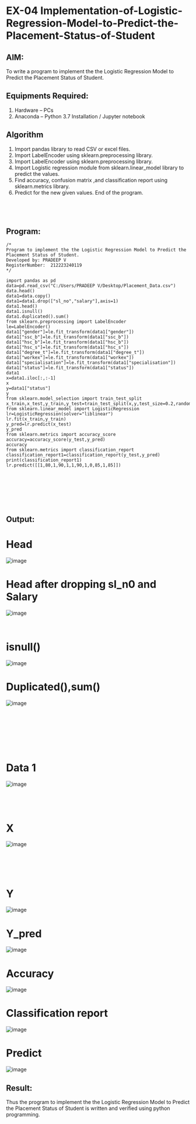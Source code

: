 

# EX-04 Implementation-of-Logistic-Regression-Model-to-Predict-the-Placement-Status-of-Student

## AIM:
To write a program to implement the the Logistic Regression Model to Predict the Placement Status of Student.

## Equipments Required:
1. Hardware – PCs
2. Anaconda – Python 3.7 Installation / Jupyter notebook

## Algorithm
1. Import pandas library to read CSV or excel files.
2. Import LabelEncoder using sklearn.preprocessing library.
3. Import LabelEncoder using sklearn.preprocessing library.
4. Import Logistic regression module from sklearn.linear_model library to predict the values.
5. Find accuracy, confusion matrix ,and classification report using sklearn.metrics library.
6. Predict for the new given values. End of the program.

```




```
   

## Program:
```
/*
Program to implement the the Logistic Regression Model to Predict the Placement Status of Student.
Developed by: PRADEEP V
RegisterNumber:  212223240119
*/
```

```
import pandas as pd
data=pd.read_csv("C:/Users/PRADEEP V/Desktop/Placement_Data.csv")
data.head()
data1=data.copy()
data1=data1.drop(["sl_no","salary"],axis=1)
data1.head()
data1.isnull()
data1.duplicated().sum()
from sklearn.preprocessing import LabelEncoder
le=LabelEncoder()
data1["gender"]=le.fit_transform(data1["gender"])
data1["ssc_b"]=le.fit_transform(data1["ssc_b"])
data1["hsc_b"]=le.fit_transform(data1["hsc_b"])
data1["hsc_s"]=le.fit_transform(data1["hsc_s"])
data1["degree_t"]=le.fit_transform(data1["degree_t"])
data1["workex"]=le.fit_transform(data1["workex"])
data1["specialisation"]=le.fit_transform(data1["specialisation"])
data1["status"]=le.fit_transform(data1["status"])
data1
x=data1.iloc[:,:-1]
x
y=data1["status"]
y
from sklearn.model_selection import train_test_split
x_train,x_test,y_train,y_test=train_test_split(x,y,test_size=0.2,random_state=0)
from sklearn.linear_model import LogisticRegression
lr=LogisticRegression(solver="liblinear")
lr.fit(x_train,y_train)
y_pred=lr.predict(x_test)
y_pred
from sklearn.metrics import accuracy_score
accuracy=accuracy_score(y_test,y_pred)
accuracy
from sklearn.metrics import classification_report
classification_report1=classification_report(y_test,y_pred)
print(classification_report1)
lr.predict([[1,80,1,90,1,1,90,1,0,85,1,85]])

```

```







```


## Output:
# Head
![image](https://github.com/velupradeep/Implementation-of-Logistic-Regression-Model-to-Predict-the-Placement-Status-of-Student/assets/150329341/cadafe0e-aa47-480d-b42e-a6d59b84bbb3)

# Head after dropping sl_n0 and Salary
![image](https://github.com/velupradeep/Implementation-of-Logistic-Regression-Model-to-Predict-the-Placement-Status-of-Student/assets/150329341/99d0e988-abd5-4093-9df7-6ef53c5bd361)
```


```

# isnull()
![image](https://github.com/velupradeep/Implementation-of-Logistic-Regression-Model-to-Predict-the-Placement-Status-of-Student/assets/150329341/acf9ae90-4d05-4a57-9cea-6058b2cd3a3e)

# Duplicated(),sum()
![image](https://github.com/velupradeep/Implementation-of-Logistic-Regression-Model-to-Predict-the-Placement-Status-of-Student/assets/150329341/18d68e5e-784c-496e-9945-416f3b3fd654)

```








```

# Data 1
![image](https://github.com/velupradeep/Implementation-of-Logistic-Regression-Model-to-Predict-the-Placement-Status-of-Student/assets/150329341/e245313e-8ea6-45cb-bc66-8caa421e8540)
```




```

# X
![image](https://github.com/velupradeep/Implementation-of-Logistic-Regression-Model-to-Predict-the-Placement-Status-of-Student/assets/150329341/450008c7-e5f2-4d90-adbf-ad21bc9de1bd)

```





```

# Y
![image](https://github.com/velupradeep/Implementation-of-Logistic-Regression-Model-to-Predict-the-Placement-Status-of-Student/assets/150329341/8e836549-e412-4135-8545-888541ec77b5)

# Y_pred
![image](https://github.com/velupradeep/Implementation-of-Logistic-Regression-Model-to-Predict-the-Placement-Status-of-Student/assets/150329341/a0ff7084-be66-4f2d-bb09-a7fee17ed913)

# Accuracy
![image](https://github.com/velupradeep/Implementation-of-Logistic-Regression-Model-to-Predict-the-Placement-Status-of-Student/assets/150329341/b8908446-0c1f-4cac-8e89-260424e97162)

# Classification report
![image](https://github.com/velupradeep/Implementation-of-Logistic-Regression-Model-to-Predict-the-Placement-Status-of-Student/assets/150329341/c3c8abb3-f13b-4fe7-806a-92237ab80ef2)

# Predict
![image](https://github.com/velupradeep/Implementation-of-Logistic-Regression-Model-to-Predict-the-Placement-Status-of-Student/assets/150329341/10450fb5-1f2c-4414-a205-7cad40e98396)

## Result:
Thus the program to implement the the Logistic Regression Model to Predict the Placement Status of Student is written and verified using python programming.
